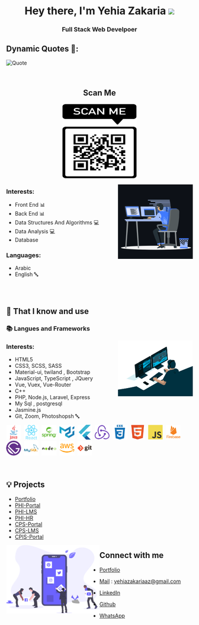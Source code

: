 <h1 align="center">Hey there, I'm Yehia Zakaria <img src="https://raw.githubusercontent.com/MartinHeinz/MartinHeinz/master/wave.gif" width="30px"></h1>

<h3 align="center">Full Stack Web Develpoer </h3>

## Dynamic Quotes 📜:

![Quote](https://github-readme-quotes.herokuapp.com/quote?font=Gabrielle)

<br>

<div align="center">

## **Scan Me**

<a href="https://yehiazzz.com/"><img src="Images/QR_portfolio.png" width="200" height="200" alt="WebsiteQR"></a>

</div>

<img width="40%" align="right" alt="Github Header" src="Images/coding_2.gif" />

<h3 align="left">Interests:</h3>

- Front End 📊
- Back End 📊
- Data Structures And Algorithms 💻
- Data Analysis 💻
- Database

<h3 align="left">Languages:</h3>

- Arabic
- English 🔤

<br><br>

## 🧠 That I know and use

### 📚 **Langues and Frameworks**<br>

<img width="40%" align="right" alt="Github Header" src="Images/coding_3.gif" />

<h3 align="left">Interests:</h3>

- HTML5
- CSS3, SCSS, SASS
- Material-ui, twiland , Bootstrap
- JavaScript, TypeScript , JQuery
- Vue, Vuex, Vue-Router
- C++
- PHP, Node.js, Laravel, Express
- My Sql , postgresql
- Jasmine.js
- Git, Zoom, Photoshopsh 🔤
<div>
  <img src="https://github.com/devicons/devicon/blob/master/icons/java/java-original-wordmark.svg" title="Java" alt="Java" width="40" height="40"/>&nbsp;
  <img src="https://github.com/devicons/devicon/blob/master/icons/react/react-original-wordmark.svg" title="React" alt="React" width="40" height="40"/>&nbsp;
  <img src="https://github.com/devicons/devicon/blob/master/icons/spring/spring-original-wordmark.svg" title="Spring" alt="Spring" width="40" height="40"/>&nbsp;
  <img src="https://github.com/devicons/devicon/blob/master/icons/materialui/materialui-original.svg" title="Material UI" alt="Material UI" width="40" height="40"/>&nbsp;
  <img src="https://github.com/devicons/devicon/blob/master/icons/flutter/flutter-original.svg" title="Flutter" alt="Flutter" width="40" height="40"/>&nbsp;
  <img src="https://github.com/devicons/devicon/blob/master/icons/redux/redux-original.svg" title="Redux" alt="Redux " width="40" height="40"/>&nbsp;
  <img src="https://github.com/devicons/devicon/blob/master/icons/css3/css3-plain-wordmark.svg"  title="CSS3" alt="CSS" width="40" height="40"/>&nbsp;
  <img src="https://github.com/devicons/devicon/blob/master/icons/html5/html5-original.svg" title="HTML5" alt="HTML" width="40" height="40"/>&nbsp;
  <img src="https://github.com/devicons/devicon/blob/master/icons/javascript/javascript-original.svg" title="JavaScript" alt="JavaScript" width="40" height="40"/>&nbsp;
  <img src="https://github.com/devicons/devicon/blob/master/icons/firebase/firebase-plain-wordmark.svg" title="Firebase" alt="Firebase" width="40" height="40"/>&nbsp;
  <img src="https://github.com/devicons/devicon/blob/master/icons/gatsby/gatsby-original.svg" title="Gatsby"  alt="Gatsby" width="40" height="40"/>&nbsp;
  <img src="https://github.com/devicons/devicon/blob/master/icons/mysql/mysql-original-wordmark.svg" title="MySQL"  alt="MySQL" width="40" height="40"/>&nbsp;
  <img src="https://github.com/devicons/devicon/blob/master/icons/nodejs/nodejs-original-wordmark.svg" title="NodeJS" alt="NodeJS" width="40" height="40"/>&nbsp;
  <img src="https://github.com/devicons/devicon/blob/master/icons/amazonwebservices/amazonwebservices-plain-wordmark.svg" title="AWS" alt="AWS" width="40" height="40"/>&nbsp;
  <img src="https://github.com/devicons/devicon/blob/master/icons/git/git-original-wordmark.svg" title="Git" **alt="Git" width="40" height="40"/>
</div>
<br><br>

## 💡 Projects<br>

- [Portfolio](https://yehiazzz.com/)
- [PHI-Portal](https://phi.edu.eg/)
- [PHI-LMS](https://www.elearning.phi.edu.eg/)
- [PHI-HR](https://hr.phi.edu.eg/)
- [CPS-Portal](https://www.cps-education.com/)
- [CPS-LMS](http://elearning.cps-education.com/)
- [CPIS-Portal](http://cpischools.com/)

<img src ="Images/social_dashboard.svg" align = "left" width = 50%>
<div>
<h2  > Connect with me</h2>

- [Portfolio](https://yehiazzz.com/)
- [Mail](yehiazakariaaz@gmail.com) : yehiazakariaaz@gmail.com
- [LinkedIn](https://www.linkedin.com/in/yehia-zakaria/)
- [Github](https://github.com/yehiazzz/)
- [WhatsApp](https://api.whatsapp.com/send/?phone=201272184866&text&app_absent=0)

  <br><br>
